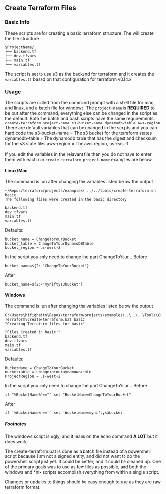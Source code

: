 ## Create Terraform Files
### Basic Info

These scripts are for creating a basic terraform structure. The will create the file structure 
```
$ProjectName/
├── backend.tf
├── dev.tfvars
├── main.tf
└── variables.tf 
```

The script is set to use s3 as the backend for terraform and it creates the `variables.tf` based on that configuration for terraform v0.14.x 


### Usage 
The scripts are called from the command prompt with a shell file for mac and linux, and a batch file for windows.
The `project-name` is **REQUIRED** to be put after the command, everything else can be changed in the script as the default. 
Both the batch and bash scripts have the same requirements.
`create-terraform project-name s3-bucket-name dynamodb-table aws-region` 
<br>
There are default variables that can be changed in the scripts and you can hard code the 
s3-bucket-name = The s3 bucket for the terraform states 
dynamodb-table = The dynamodb table that has the digest and checksum for the s3 state files
aws-region = The aws region, us-east-1  
<br>
If you edit the variables in the relavant file then you do not have to enter them with each run 
`create-terraform project-name` examples are below. 


#### Linux/Mac 
The command is run after changing the variables listed below the output 
```
~/Repos/terraform/projects/examples/ ../../tools/create-terraform.sh basic
The following files were created in the basic directory

backend.tf
dev.tfvars
main.tf
variables.tf
```
Defaults:
```
bucket_name = ChangeToYourBucket
bucket_table = ChangeToYourDynamoDBTable
bucket_region = us-west-2
```
In the script you only need to change the part ChangeToYour...
Before 
```
bucket_name=${2:-"ChangeToYourBucket"}
```
After
```
bucket_name=${2:-"myniftys3bucket"}
```

#### Windows 
The command is run after changing the variables listed below the output 
```
C:\Users\hifighetto\Repos\terraform\projects\examples>..\..\..\Tools\Create-Terraform\create-terraform.bat basic
"Creating Terraform files for basic"

"Files Created in basic:"
backend.tf
dev.tfvars
main.tf
variables.tf
```
Defaults:
```
BucketName = ChangeToYourBucket
BucketTable = ChangeToYourDynamoDBTable
ProjectRegion = us-west-2
```
In the script you only need to change the part ChangeToYour...
Before 
```
if "%BucketName%"=="" set "BucketName=ChangeToYourBucket"
```
After
```
if "%BucketName%"=="" set "BucketName=myniftys3bucket"
```


##### Footnotes 
The windows script is ugly, and it leans on the echo command **A LOT** but it does work. <br>

The create-terraform.bat is done as a batch file instead of a powershell script because I am not a signed entity, and did not want to do the powershell script just yet. 
It could be better, and it could be cleaned up. One of the primary goals was to use as few files as possible, and both the windows and *nix scripts accomplish everything from within a single script. 

Changes or updates to things should be easy enough to use as they are raw terraform format. 
